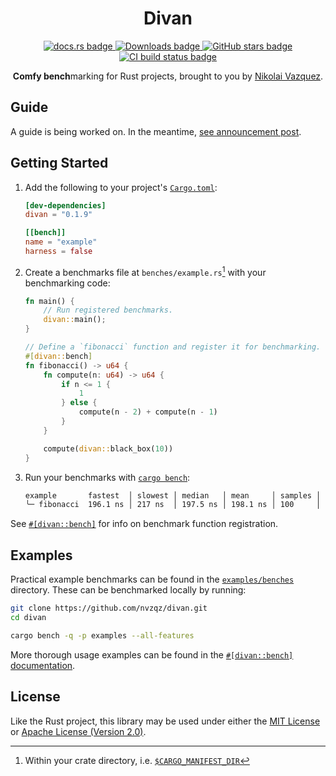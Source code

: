 <div align="center">
    <h1>Divan</h1>
    <a href="https://docs.rs/divan">
        <img src="https://img.shields.io/crates/v/divan.svg?label=docs&color=blue&logo=rust" alt="docs.rs badge">
    </a>
    <a href="https://crates.io/crates/divan">
        <img src="https://img.shields.io/crates/d/divan.svg" alt="Downloads badge">
    </a>
    <a href="https://github.com/nvzqz/divan">
        <img src="https://img.shields.io/github/stars/nvzqz/divan.svg?style=flat&color=black" alt="GitHub stars badge">
    </a>
    <a href="https://github.com/nvzqz/divan/actions/workflows/ci.yml">
        <img src="https://github.com/nvzqz/divan/actions/workflows/ci.yml/badge.svg" alt="CI build status badge">
    </a>
    <p>
        <strong>Comfy bench</strong>marking for Rust projects, brought to you by
        <a href="https://nikolaivazquez.com">Nikolai Vazquez</a>.
    </p>
</div>

## Guide

A guide is being worked on. In the meantime, [see announcement post](https://nikolaivazquez.com/blog/divan/).

## Getting Started

1. Add the following to your project's [`Cargo.toml`](https://doc.rust-lang.org/cargo/reference/manifest.html):

    ```toml
    [dev-dependencies]
    divan = "0.1.9"

    [[bench]]
    name = "example"
    harness = false
    ```

2. Create a benchmarks file at `benches/example.rs`[^1] with your benchmarking code:

    ```rust
    fn main() {
        // Run registered benchmarks.
        divan::main();
    }

    // Define a `fibonacci` function and register it for benchmarking.
    #[divan::bench]
    fn fibonacci() -> u64 {
        fn compute(n: u64) -> u64 {
            if n <= 1 {
                1
            } else {
                compute(n - 2) + compute(n - 1)
            }
        }

        compute(divan::black_box(10))
    }
    ```

3. Run your benchmarks with [`cargo bench`](https://doc.rust-lang.org/cargo/commands/cargo-bench.html):

    ```txt
    example       fastest  │ slowest │ median   │ mean     │ samples │ iters
    ╰─ f​ibonacci  196.1 ns │ 217 ns  │ 197.5 ns │ 198.1 ns │ 100     │ 3200
    ```

See [`#[divan::bench]`][bench_attr] for info on benchmark function registration.

## Examples

Practical example benchmarks can be found in the [`examples/benches`](https://github.com/nvzqz/divan/tree/main/examples/benches)
directory. These can be benchmarked locally by running:

```sh
git clone https://github.com/nvzqz/divan.git
cd divan

cargo bench -q -p examples --all-features
```

More thorough usage examples can be found in the [`#[divan::bench]` documentation][bench_attr_examples].

## License

Like the Rust project, this library may be used under either the
[MIT License](https://github.com/nvzqz/divan/blob/main/LICENSE-MIT) or
[Apache License (Version 2.0)](https://github.com/nvzqz/divan/blob/main/LICENSE-APACHE).

[^1]: Within your crate directory, i.e. [`$CARGO_MANIFEST_DIR`](https://doc.rust-lang.org/cargo/reference/environment-variables.html#environment-variables-cargo-sets-for-crates)

[bench_attr]: https://docs.rs/divan/latest/divan/attr.bench.html
[bench_attr_examples]: https://docs.rs/divan/latest/divan/attr.bench.html#examples

